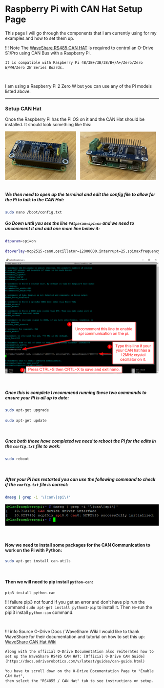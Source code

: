 # Raspberry Pi with CAN Hat Setup Page


This page I will go through the components that I am currently using for my examples and how to set them up.
&nbsp;

!!! Note The [WaveShare RS485 CAN HAT](https://www.amazon.com/RS485-CAN-HAT-Long-Distance-Communication/dp/B07VMB1ZKH/ref=sr_1_3?crid=1DIYQ9H0DCFZX&keywords=waveshare+RS485+CAN+HAT&qid=1707694015&s=electronics&sprefix=waveshare+rs485+can+hat+%2Celectronics%2C97&sr=1-3) is required to control an O-Drive S1/Pro using CAN Bus with a Raspberry Pi.
    
    It is compatible with Raspberry Pi 4B/3B+/3B/2B/B+/A+/Zero/Zero W/WH/Zero 2W Series Boards.
&nbsp;

I am using a Raspberry Pi 2 Zero W but you can use any of the Pi models listed above.


***


### Setup CAN Hat 

Once the Raspberry Pi has the Pi OS on it and the CAN Hat should be installed. It should look something like this:
<div>
    <img src="media/pi_setup/pi_with_CAN_hat_front.jpg" alt="Front CAN Hat on Pi" style="width: 46%; margin-right: 2%;">
    <img src="media/pi_setup/pi_with_CAN_hat_back.jpg" alt="Back CAN Hat on Pi" style="width: 49.2%;">
</div>
&nbsp;

##### We then need to open up the terminal and edit the config file to allow for the Pi to talk to the CAN Hat:

```Bash
sudo nano /boot/config.txt
```



##### Go Down until you see the line `#dtparam=spi=on` and we need to uncomment it and add one more line below it:
```bash
dtparam=spi=on

dtoverlay=mcp2515-can0,oscillator=12000000,interrupt=25,spimaxfrequency=2000000
```

![User Defined Table Example Results](media/pi_setup/config_file.png)

&nbsp;

#####  Once this is complete I recommend running these two commands to ensure your Pi is all up to date:
```Bash
sudo apt-get upgrade

sudo apt-get update 
```
&nbsp;

##### Once both those have completed we need to reboot the Pi for the edits in the `config.txt` file to work:
```Bash
sudo reboot
```
&nbsp;

#####  After your Pi has restarted you can use the following command to check if the `config.txt` file is correct:
```Bash
dmesg | grep -i '\(can\|spi\)'
```
![Check if config.txt was successfully edited](media/pi_setup/config_txt_check.png)



&nbsp;
&nbsp;




#### Now we need to install some packages for the CAN Communication to work on the Pi with Python:
```bash
sudo apt-get install can-utils
```
&nbsp;

#### Then we will need to pip install `python-can`:
```bash
pip3 install python-can
```
!!! failure pip3 not found 
    If you get an error and don't have pip run the command `sudo apt-get install python3-pip` to install it.
    Then re-run the pipi3 install `python-can` command.






&nbsp;
&nbsp;
&nbsp;
&nbsp;
&nbsp;
&nbsp;



!!! info Source O-Drive Docs / WaveShare Wiki
    I would like to thank WaveShare for their documentation and tutorial on how to set this up: [WaveShare CAN Hat Wiki](https://www.waveshare.com/wiki/RS485_CAN_HAT)

    Along with the official O-Drive Documentation also reiterates how to set up the WaveShare RS485 CAN HAT: [Official O-Drive CAN Guide](https://docs.odriverobotics.com/v/latest/guides/can-guide.html)

    You have to scroll down on the O-Drive Documentation Page to "Enable CAN Hat",
    then select the "RS4855 / CAN Hat" tab to see instructions on setup. 